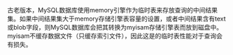 古老版本，MySQL数据库使用memory引擎作为临时表来存放查询的中间结果集。如果中间结果集大于memory存储引擎表容量的设置，或者中间结果含有text或blob字段，则MySQL数据库会把其转换为myisam存储引擎表而放到磁盘中。myisam不缓存数据文件（只缓存索引文件），因此这是的临时表性能对于查询会有损失。